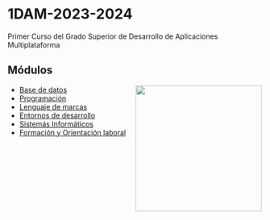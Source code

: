# 1DAM-2023-2024
Primer Curso del Grado Superior de Desarrollo de Aplicaciones Multiplataforma
<h2>Módulos</h2>
<picture> <img align="right" src="https://github.com/7oSkaaa/7oSkaaa/blob/main/Images/Right_Side.gif?raw=true" width = 250px></picture>
<ul>
  <li>
    <a href="https://github.com/Olmedo30/BaseDatos-00-2023-2024">Base de datos</a>
  </li>
  <li>
    <a href="https://github.com/Olmedo30/Programacion-00-2023-2024">Programación</a>
  </li>
  <li>
    <a href="https://github.com/Olmedo30/LenguajeMarcas-00-2023-2024">Lenguaje de marcas</a>
  </li>
  <li>
    <a href="https://github.com/Olmedo30/EntornoDesarrollo-00-2023-2024">Entornos de desarrollo</a>
  </li>
  <li>
    <a href="https://github.com/Olmedo30/SistemasInformaticos-00-2023-2024">Sistemás Informáticos</a>
  </li>
  <li>
    <a href="https://github.com/Olmedo30/Formacion-Orientacion-Laboral-00-2023-2024">Formación y Orientación laboral</a>
  </li>
</ul>
